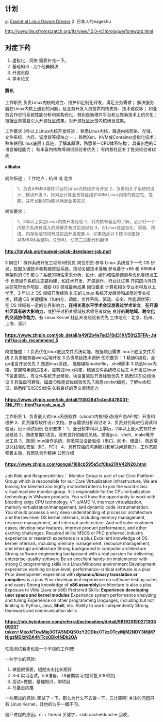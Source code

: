 ## 计划
g. [Essential Linux Device Drivers](https://book.douban.com/subject/3088263/)
2. 日本人的nageshu

http://www.linuxfromscratch.org/lfs/view/10.0-rc1/prologue/foreword.html

## 对症下药
1. 虚拟化，网络 需要补充一下。
2. 基础知识 : 几个经典模块
3. 开源贡献
4. 学术论文

#### 腾讯
工作职责
负责Linux内核的建立、维护和定制化开发，满足业务需求；
解决服务器在Linux内核上遇到的问题，给业务开发人员提供内核支持、技术建议等；
和业务合作进行系统性能分析和架构优化，特别是新硬件平台和业界新技术上的优化；
根据业务需要引入开源社区成果，对开源社区反馈内核研发成果。

工作要求
3年以上Linux内核开发经验；
熟悉Linux内核，精通内核网络、存储、文件系统、内存、调度器等模块之一；
熟悉Xen、KVM或Container虚拟化技术；
熟练使用Linux底层工具链，了解其原理，熟悉某一CPU体系结构；
具备出色的C语言编程能力；
有丰富内核故障调试经验者优先；
有内核社区补丁提交经验者优先

#### alibaba

岗位描述：
工作地点：杭州 或 北京
> 1，负责ARM64硬件平台的Linux内核维护与开发
> 2，负责相关子系统的设计、模块开发
> 3，针对云计算业务特征维护ARM Linux内核的稳定性、性能，并开发新的功能以满足业务需求

岗位要求：
> 1，3年以上实战Linux内核开发经验
> 2，对内核有全面的了解，至少对一个内核子系统有深入的理解并有过实战经验
> 3，对Linux在虚拟化、容器、网络、内存管理领域有过实战开发成果
> 4，如果熟悉以下技术则更好：ARM64体系结构，QEMU，动态二进制代码翻译

#### http://tinylab.org/huawei-oslab-developer-job.md/

3 岗位1：操作系统开发工程师/研究员
岗位职责
参与 Linux 系统或下一代 OS 研发，挖掘关键技术和构建原型系统，推动关键技术落地
参与基于 x86 和 ARM64 等架构的 OS 核心子系统的特性需求分析、设计、编码和性能调测与优化等研发工作
负责操作系统生态链构建，如技术开发、开源运作、行业认证等
开拓国内外顶尖研究所合作项目，捕捉 OS 领域最新成果
岗位要求
计算机相关专业本科及以上学历，3 年以上 OS 领域开发经验
扎实的 Linux 系统开发经验和雄厚的专业技术，精通 OS 关键模块（如内存、调度、文件系统、驱动、安全、性能调优等）
在 OS 领域有一定的业界影响力，**在相关高水平学术会议发表过学术论文**，**在开源社区具有较大影响力**，或担任过相关领域技术领导者优先
良好的**跨地域、跨文化的交流协作能力**，有 Linux Kernel 社区开发经验者优先
工作地点：北京、杭州、上海、深圳

#### https://www.zhipin.com/job_detail/a49f2b4e7ed310d31XV50t25FFA~.html?ka=job_recommend_5
岗位描述：
1.负责优化linux底层文件系统功能，根据项目需求linux下底层文件系统
2.负责服务器web后端开发
3.负责项目技术调研
任职要求：
1.精通C编程，会go语言开发优先
2.熟悉linux系统， 能够编写makefile， shell脚本
3.熟悉linux内核，掌握常用调试技术，裁剪过linux内核，精通文件系统模块优先
4.开发过linux下设备驱动，有文件系统开发经验，块设备驱动开发经验优先
5.熟悉SCSI总线协议
6.有磁盘可靠性，磁盘IO性能调优经验优先
7.熟悉socket编程，了解web知识，熟悉NFS/iSCSI优先
8.有良好的英文阅读能力

#### https://www.zhipin.com/job_detail/115028d7c4ec8478031-3Ni_FFI~.html?ka=job_sug_8
工作职责
1、负责嵌入式linux系统软件（uboot/内核/驱动/用户态API库）开发和维护
2、负责编写软件设计文档，参与需求分析和讨论
3、负责对代码进行调试和验证，设计测试用例
任职要求：
1、全日制本科以上学历，2年以上嵌入式软件开发经验
2、熟练掌握C语言，具有良好的编程风格，掌握gcc、shell、make等开发工具
3、熟悉Linux操作系统、熟悉常见设备驱动（串口，网卡，硬盘）、熟悉常见总线驱动模型（IIC，PCI）
4、具有较强的沟通能力和解决问题能力，工作态度积极主动，有团队合作精神
公司介绍


#### https://www.zhipin.com/gongsi/188cb595a5cf0be21XV42N20.html
Job Role and Responsibilities：
Monitor Group is part of our Core Platform Group which is responsible for our Core Virtualization Infrastructure.
We are looking for talented and highly motivated interns to join the world-class virtual machine monitor group. It is responsible for the CPU virtualization technology in VMware products. You will have the opportunity to work with bleeding edge CPU technology, VT-x/AMD-V, interrupt virtualization, memory virtualization/management, and dynamic code instrumentation.
You should possess a very deep understanding of processor architecture and the low-level OS kernel internals, including memory management, resource management, and interrupt architecture. And will solve customer cases, develop new features, improve product performance, and other exciting challenges.
Required skills:
MSCS or PhD preferred; industry experience or research experience is a plus
Excellent knowledge of OS kernel internals, including memory management, resource management, and interrupt architecture
Strong background in computer architecture
Strong software engineering background with a real passion for delivering enterprise-quality software
Be an excellent hands-on implementer with strong C programming skills in a Linux/Windows environment
Development experience working on low-level, performance-critical software is a plus
Prior development experience with **dynamic/binary translation or compilers** is a plus
Prior development experience on software testing suites and cases
Strong knowledge of **x86 assembly**/architecture is also a plus
Exposure to VMs (Java or x86)
Preferred Skills:
**Experience developing user space and kernel modules**
Experience system performance analyzing and tuning
Experience on other programming languages, including but not limiting to Python, Java, **Shell**, etc.
Ability to work independently
Strong teamwork and communication skills

#### https://job.bytedance.com/referral/pc/position/detail/6819251502713030920?token=MjsxNTkwMjg3OTA5NDQ5OzY2ODkxOTkzOTcyMjM2NDY3MjM7NjgzMDIzNDA4NTcxODk4NDk2OA
性能测试看来也是一个不错的工作吧!

一些学长的经验:
1. 做题很重要，短期突击比长期好
2. 3-4 实习面试，5.6准备，7.8暑期实习/提前批,9.10秋招
3. 面试=做题，基础知识，聊项目
4. 尽量走内推

一些面试的经验:
面试了一下，那么为什么不去做一下，云计算啊!
关注的问题只有 Linux Kernel，其他的似乎一概不问。

僵尸进程的原因，c++ thread 关键字，slab cache\dcache 回收，


